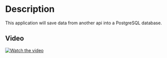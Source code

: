 # Description

This application will save data from another api into a PostgreSQL database.

## Video

[![Watch the video](https://img.youtube.com/vi/ensyymLUYXo/maxresdefault.jpg)](https://www.youtube.com/watch?v=ensyymLUYXo&t=1s&ab_channel=MarianaRamacciotti?target=_blank)

